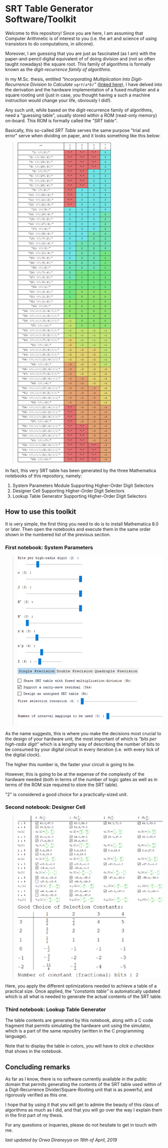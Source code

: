 # SRT Table Generator Software/Toolkit

Welcome to this repository! Since you are here, I am assuming that Computer Arithmetic is of interest to you 
(i.e. the art and science of using transistors to do computations, in silicone).

Moreover, I am guessing that you are just as fascinated (as I am) with the paper-and-pencil digital equivalent of
of doing division and (not so often taught nowadays) the square root. This family of algorithms is formally
known as the *digit-recurrence family of algorithms*.

In my M.Sc. thesis, entitled *"Incorporating Multiplication Into Digit-Recurrence Division to Calculate
`sqrt(a*b)`"* ([linked here](https://core.ac.uk/download/pdf/146514396.pdf)), I have delved into the derivation 
and the hardware implementation of a fused multiplier and a square rooting unit (just in case, you thought
having a such a machine instruction would change your life, obviously I did!).

Any such unit, while based on the digit-recurrence family of algorithms, need a "guessing table", usually
stored within a ROM (read-only memory) on-board. This ROM is formally called the *"SRT table"*.

Basically, this so-called *SRT Table* serves the same purpose "trial and error" serve when dividing on paper, 
and it looks something like this below:

> ![SRT Table Contents Example](https://raw.githubusercontent.com/orwa84/thesis/master/figures/SRT-table-contents-colored.png)

In fact, this very SRT table has been generated by the three Mathematica notebooks of this repository, namely:
1. System Parameters Module Supporting Higher-Order Digit Selectors
2. Designer Cell Supporting Higher-Order Digit Selectors
3. Lookup Table Generator Supporting Higher-Order Digit Selectors

## How to use this toolkit

It is very simple, the first thing you need to do is to install Mathematica 8.0 or later. Then open the notebooks and execute them in the same order shown in the numbered list of the previous section.

### First notebook: System Parameters

> ![System Parameters Notebook View -in Mathematica 9.0](https://raw.githubusercontent.com/orwa84/thesis/master/figures/system-parameters-radix4.png)

As the name suggests, this is where you make the decisions most crucial to the design of your hardware unit, the most important of which is *"bits per high-radix digit"* which is a lengthy way of describing the number of bits to be consumed by your digital
circuit in every iteration (i.e. with every tick of the digital clock).

The higher this number is, the faster your circuit is going to be.

However, this is going to be at the expense of the complexity of the hardware needed (both in terms
of the number of logic gates as well as in terms of the ROM size required to store the SRT table).

"2" is considered a good choice for a practically-sized unit.

### Second notebook: Designer Cell

> ![Designer Cell Notebook View -in Mathematica 9.0](https://raw.githubusercontent.com/orwa84/thesis/master/figures/designer-cell-radix4.png)

Here, you apply the different optimizations needed to achieve a table of a practical size. Once applied, the *"constants table"* is automatically updated which is all what is needed to generate the actual contents of the SRT table.

### Third notebook: Lookup Table Generator

The table contents are generated by this notebook, along with a C code fragment that permits simulating the hardware unit using the
simulator, which is a part of the same repositry (written in the C programming language).

Note that to display the table in colors, you will have to *click a checkbox* that shows in the notebook.

## Concluding remarks

As far as I know, there is no software currently available in the public domain that permits generating the contents of the SRT table
used within of a Digit-Recurrence Divider/Square-Rooting unit that is as powerful, and rigorously verified as this one.

I hope that by using it that you will get to admire the beauty of this class of algorithms as much as I did, and that you will go over
the way I explain them in the first part of my thesis.

For any questions or inqueries, please do not hesitate to get in touch with me.

*last updated by Orwa Diraneyya on 16th of April, 2019*
